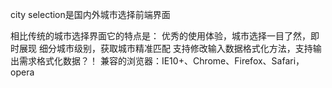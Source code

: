 city selection是国内外城市选择前端界面

相比传统的城市选择界面它的特点是：
	优秀的使用体验，城市选择一目了然，即时展现
	细分城市级别，获取城市精准匹配
	支持修改输入数据格式化方法，支持输出需求格式化数据？！
兼容的浏览器：IE10+、Chrome、Firefox、Safari，opera